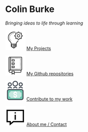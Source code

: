 # Colin Burke

*Bringing ideas to life through learning*

<a href="./projects.html"><img src="./assets/img/projects.png" width="64" height="64"></a> [My Projects](./projects.md)

<a href="https://github.com/crawsome?tab=repositories"><img src="./assets/img/repo.png" width="64" height="64"></a> [My Github repositories](https://github.com/crawsome?tab=repositories)

<a href="./contribute.html"><img src="./assets/img/contribute.png" width="64" height="64"></a> [Contribute to my work](./contribute.md) 

<a href="./about.html"><img src="./assets/img/about.png" width="64" height="64"></a> [About me / Contact](./aboutme.md)

